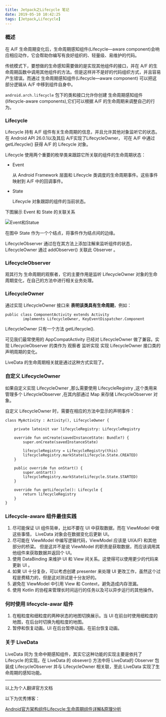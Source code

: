 ```yaml
---
title: Jetpack之Lifecycle 笔记
date: 2019-05-10 10:42:25
tags: [Jetpack,Lifecycle]
---
```


### 概述

在 A/F 生命周期变化后，生命周期感知组件(Lifecycle—aware component)会响应相应动作，它会帮助你编写有良好组织的、轻量级、易维护的代码。

传统模式下，要想做的生命感知需要做的是实现其他组件的接口，并在 A/F 的生命周期函数中调用其他组件的方法。但是这样并不是好的代码组织方式，并且容易产生错误。而通过 生命周期感知组件(Lifecycle—aware component) 可以把这部分逻辑从 A/F 中移到组件自身中。

` android.arch.lifecycle ` 包下的类和接口允许你创建 生命周期感知组件(lifecycle-aware components),它们可以根据 A/F 的生命周期来调整自己的行为。

### Lifecycle

Lifecycle 持有 A/F 组件有关生命周期的信息，并且允许其他对象监听它的状态。在 Android API 26.0.1以及其后 A/F实现了LifecycleOwner，  可在 A/F 中通过 getLifecycle() 获得 A/F 的 Lifecycle 对象。

<!-- more -->

Lifecycle 使用两个重要的枚举类来跟踪它所关联的组件的生命周期状态：

* Event
  
    从 Android Framework 层面和 Lifecycle 类调度的生命周期事件。这些事件映射到 A/F 中的回调事件。
* State

    Lifecycle 对象跟踪的组件的当前状态。

下图展示 Event 和 State 的关联关系

![Event和Statue](https://developer.android.com/images/topic/libraries/architecture/lifecycle-states.png)

在图中 State 作为一个个结点，将事件作为结点间的边缘。

LifecycleObserver 通过在在其方法上添加注解来监听组件的状态，LifecycleOwner 通过 addObserver() 关联此 Observer 。

### LifecycleObserver

观其行为 生命周期的观察者，它的主要作用是监听 LifecycleOwner 对象的生命周期变化，在自己的方法中进行相关业务处理。


### LifecycleOwner 


通过实现 LifecycleOwner 接口来 **表明该类具有生命周期**，例如：

```
public class ComponentActivity extends Activity
        implements LifecycleOwner, KeyEventDispatcher.Component
```
LifecycleOwner 只有一个方法 getLifecycle().

可见我们最常使用的 AppCompatActivity 已经对 LifecycleOwner 做了兼容。实现 LifecycleObserver 的类作为 观察者 监听实现 实现 LifecycleOwner 接口类的声明周期的变化。

LiveData 的生命周期相关就是通过这种方式实现了。

### 自定义 LifecycleOwner

如果自定义实现 LifecycleOwner ,那么需要使用 LifecycleRegistry ,这个类用来管理多个 LifecycleObserver ,在其内部通过 Map 来存储 LifecycleObserver 对象。

自定义 LifecycleOwner 时，需要在相应的方法中显示的声明事件：

```
class MyActivity : Activity(), LifecycleOwner {

    private lateinit var lifecycleRegistry: LifecycleRegistry

    override fun onCreate(savedInstanceState: Bundle?) {
        super.onCreate(savedInstanceState)

        lifecycleRegistry = LifecycleRegistry(this)
        lifecycleRegistry.markState(Lifecycle.State.CREATED)
    }

    public override fun onStart() {
        super.onStart()
        lifecycleRegistry.markState(Lifecycle.State.STARTED)
    }

    override fun getLifecycle(): Lifecycle {
        return lifecycleRegistry
    }
}
```


### Lifecycle-aware 组件最佳实践


1. 尽可能保证 UI 组件简单，比如不要在 UI 中获取数据，而在 ViewModel 中做这些事情， LiveData 对象会在数据变化后更新 UI。
2. 尽可能在 ViewModel 中编写逻辑代码，ViewModel 应该是 UI(A/F) 和其他部分的桥梁。 但是这并不是说 ViewModel 的职责是获取数据，而应该调用其他组件来获取数据并返回个 UI。
3. 使用 DataBinding 来维护 UI 和 View 间关系。这使得可以使用更少的代码来更新 UI 。
4. 如果 UI 十分复杂，可以考虑创建 presenter 来处理 UI 更改工作，虽然这个过程是费精力的，但是这对测试是十分友好的。
5. 避免在 ViewModel 中引用 View 和 Context，避免造成内存泄漏。
6. 使用 Kotlin 的协程来管理长时间运行的任务以及可以异步运行的其他操作。


### 何时使用 lifecycle-awar 组件

1. 在粗粒度和细粒度的两种状态的地图切换展示。当 UI 在前台时使用细粒度的地图，在后台时切换为粗粒度的地图。
2. 暂停和恢复动画。UI 在后台暂停动画，在前台恢复动画。


### 关于 LiveData 

LiveData 同为 生命中期感知组件，其实它这种功能的实现主要是依托了 Lifecycle 的实现。在 LiveData 的 obsever() 方法中将 LiveData的 Observer 包装成 LifecycleObserver 并与 LifecycleOwner 相关联，至此 LiveData 实现了生命周期的感知功能。

---
以上为个人翻译官方文档

以下为优秀博客：

[Android官方架构组件Lifecycle:生命周期组件详解&原理分析](https://www.jianshu.com/p/b1208012b268)

